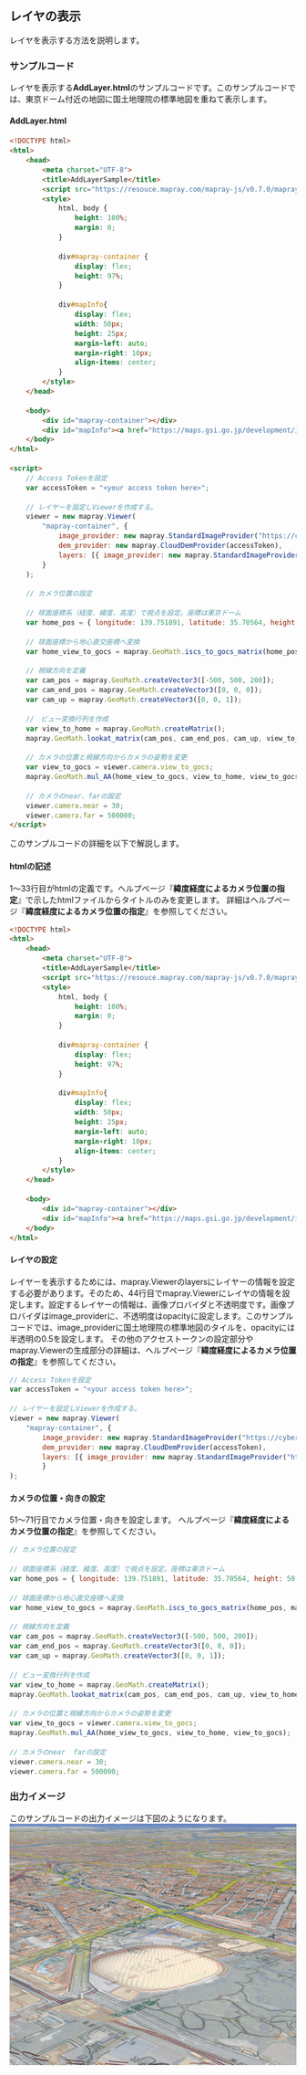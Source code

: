 ## レイヤの表示

レイヤを表示する方法を説明します。

### サンプルコード
レイヤを表示する**AddLayer.html**のサンプルコードです。このサンプルコードでは、東京ドーム付近の地図に国土地理院の標準地図を重ねて表示します。

#### AddLayer.html

```HTML
<!DOCTYPE html>
<html>
    <head>
        <meta charset="UTF-8">
        <title>AddLayerSample</title>
        <script src="https://resouce.mapray.com/mapray-js/v0.7.0/mapray.js"></script>
        <style>
            html, body {
                height: 100%;
                margin: 0;
            }

            div#mapray-container {
                display: flex;
                height: 97%;
            }

            div#mapInfo{
                display: flex;
                width: 50px;
                height: 25px;
                margin-left: auto;
                margin-right: 10px;
                align-items: center;
            }
        </style>
    </head>

    <body>
        <div id="mapray-container"></div>
        <div id="mapInfo"><a href="https://maps.gsi.go.jp/development/ichiran.html" style="font-size: 9px">国土地理院</a></div>
    </body>
</html>

<script>
    // Access Tokenを設定
    var accessToken = "<your access token here>";

    // レイヤーを設定しViewerを作成する。
    viewer = new mapray.Viewer(
        "mapray-container", {
            image_provider: new mapray.StandardImageProvider("https://cyberjapandata.gsi.go.jp/xyz/seamlessphoto/", ".jpg", 256, 2, 18),
            dem_provider: new mapray.CloudDemProvider(accessToken),
            layers: [{ image_provider: new mapray.StandardImageProvider("https://cyberjapandata.gsi.go.jp/xyz/std/", ".png", 256, 5, 18), opacity: 0.5 }]
        }
    );

    // カメラ位置の設定

    // 球面座標系（経度、緯度、高度）で視点を設定。座標は東京ドーム
    var home_pos = { longitude: 139.751891, latitude: 35.70564, height: 50.0 };

    // 球面座標から地心直交座標へ変換
    var home_view_to_gocs = mapray.GeoMath.iscs_to_gocs_matrix(home_pos, mapray.GeoMath.createMatrix());

    // 視線方向を定義
    var cam_pos = mapray.GeoMath.createVector3([-500, 500, 200]);
    var cam_end_pos = mapray.GeoMath.createVector3([0, 0, 0]);
    var cam_up = mapray.GeoMath.createVector3([0, 0, 1]);

    //　ビュー変換行列を作成
    var view_to_home = mapray.GeoMath.createMatrix();
    mapray.GeoMath.lookat_matrix(cam_pos, cam_end_pos, cam_up, view_to_home);

    // カメラの位置と視線方向からカメラの姿勢を変更
    var view_to_gocs = viewer.camera.view_to_gocs;
    mapray.GeoMath.mul_AA(home_view_to_gocs, view_to_home, view_to_gocs);

    // カメラのnear、farの設定
    viewer.camera.near = 30;
    viewer.camera.far = 500000;
</script>
```

このサンプルコードの詳細を以下で解説します。

#### htmlの記述
1～33行目がhtmlの定義です。ヘルプページ『**緯度経度によるカメラ位置の指定**』で示したhtmlファイルからタイトルのみを変更します。
詳細はヘルプページ『**緯度経度によるカメラ位置の指定**』を参照してください。

```HTML
<!DOCTYPE html>
<html>
    <head>
        <meta charset="UTF-8">
        <title>AddLayerSample</title>
        <script src="https://resouce.mapray.com/mapray-js/v0.7.0/mapray.js"></script>
        <style>
            html, body {
                height: 100%;
                margin: 0;
            }

            div#mapray-container {
                display: flex;
                height: 97%;
            }

            div#mapInfo{
                display: flex;
                width: 50px;
                height: 25px;
                margin-left: auto;
                margin-right: 10px;
                align-items: center;
            }
        </style>
    </head>

    <body>
        <div id="mapray-container"></div>
        <div id="mapInfo"><a href="https://maps.gsi.go.jp/development/ichiran.html" style="font-size: 9px">国土地理院</a></div>
    </body>
</html>
```

#### レイヤの設定
レイヤーを表示するためには、mapray.Viewerのlayersにレイヤーの情報を設定する必要があります。そのため、44行目でmapray.Viewerにレイヤの情報を設定します。設定するレイヤーの情報は、画像プロバイダと不透明度です。画像プロバイダはimage_providerに、不透明度はopacityに設定します。このサンプルコードでは、image_providerに国土地理院の標準地図のタイルを、opacityには半透明の0.5を設定します。
その他のアクセストークンの設定部分やmapray.Viewerの生成部分の詳細は、ヘルプページ『**緯度経度によるカメラ位置の指定**』を参照してください。

```JavaScript
// Access Tokenを設定
var accessToken = "<your access token here>";

// レイヤーを設定しViewerを作成する。
viewer = new mapray.Viewer(
    "mapray-container", {
        image_provider: new mapray.StandardImageProvider("https://cyberjapandata.gsi.go.jp/xyz/seamlessphoto/", ".jpg", 256, 2, 18),
        dem_provider: new mapray.CloudDemProvider(accessToken),
        layers: [{ image_provider: new mapray.StandardImageProvider("https://cyberjapandata.gsi.go.jp/xyz/std/", ".png", 256, 5, 18), opacity: 0.5 }]
        }
);
```

#### カメラの位置・向きの設定
51～71行目でカメラ位置・向きを設定します。
ヘルプページ『**緯度経度によるカメラ位置の指定**』を参照してください。

```JavaScript
// カメラ位置の設定

// 球面座標系（経度、緯度、高度）で視点を設定。座標は東京ドーム
var home_pos = { longitude: 139.751891, latitude: 35.70564, height: 50.0 };

// 球面座標から地心直交座標へ変換
var home_view_to_gocs = mapray.GeoMath.iscs_to_gocs_matrix(home_pos, mapray.GeoMath.createMatrix());

// 視線方向を定義
var cam_pos = mapray.GeoMath.createVector3([-500, 500, 200]);
var cam_end_pos = mapray.GeoMath.createVector3([0, 0, 0]);
var cam_up = mapray.GeoMath.createVector3([0, 0, 1]);

// ビュー変換行列を作成
var view_to_home = mapray.GeoMath.createMatrix();
mapray.GeoMath.lookat_matrix(cam_pos, cam_end_pos, cam_up, view_to_home);

// カメラの位置と視線方向からカメラの姿勢を変更
var view_to_gocs = viewer.camera.view_to_gocs;
mapray.GeoMath.mul_AA(home_view_to_gocs, view_to_home, view_to_gocs);

// カメラのnear  farの設定
viewer.camera.near = 30;
viewer.camera.far = 500000;
```

### 出力イメージ
このサンプルコードの出力イメージは下図のようになります。
![出力イメージ](image/SampleImageAddLayer.png)

